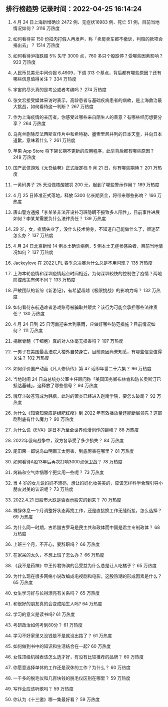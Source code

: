 
## 排行榜趋势 记录时间：2022-04-25 16:14:24
  
  1. 4 月 24 日上海新增确诊 2472 例、无症状16983 例、死亡 51 例，目前当地情况如何？ 3116 万热度
    
  2. 如何看待买 150 份扣肉打假人再发声，称「卖房卖车都不撤诉，判赔的款项会捐出去」？ 1514 万热度
    
  3. 如何看待沪指跌超 5% 失守 3000 点，760 多只个股跌停？受哪些因素影响？ 923 万热度
    
  4. 人民币兑美元中间价报 6.4909，下调 313 个基点，背后都有哪些原因？还有哪些信息值得关注？ 334 万热度
    
  5. 宇宙的尽头真的是考公或者考编吗？ 274 万热度
    
  6. 张文宏接受媒体采访时表示，高龄患者与基础疾病患者的病故，是上海救治最大挑战，如何看待这一判断？ 267 万热度
    
  7. 作为上海疫情的亲历者，你感受过哪些来自陌生人的善意？有哪些经历想要分享？ 264 万热度
    
  8. 乌克兰删除反法西斯宣传片中和希特勒、墨索里尼并列的日本天皇，并向日本道歉，意味着什么？ 261 万热度
    
  9. 苹果 App Store 将下架长期不更新的应用程序，此举背后都有哪些原因？ 249 万热度
    
  10. 国产武侠游戏《太吾绘卷》正式版定档 9 月 21 日，你有哪些期待？ 201 万热度
    
  11. 一黄码男子 25 天没做核酸被罚 200 元，起到了哪些警示作用？ 189 万热度
    
  12. 4 月 25 日降准正式落地，释放 5300 亿长期资金，将带来哪些影响？ 166 万热度
    
  13. 唐山警方通报「李某某非法开设补习班隐瞒不报致多人阳性」，目前事件进展如何？李某某需要负什么法律责任？ 139 万热度
    
  14. 29 岁，女，疫情失业了，没什么技术傍身，不知道自己能做什么了，很迷茫怎么办？ 137 万热度
    
  15. 4 月 24 日北京新增 14 例本土确诊病例、5 例本土无症状感染者，目前当地情况如何？ 137 万热度
    
  16. Jackeylove 在 2022 LPL 春季总决赛为什么总是不用闪现？ 135 万热度
    
  17. 上海本轮疫情和深圳疫情起点时间相近，为何深圳较快的控制住了疫情？两地防控政策有何不同？ 133 万热度
    
  18. 严敏团队的新综《新游记》，有希望超越《极限挑战》的影响力吗？ 132 万热度
    
  19. 如何看待东航遇难者游戏账号被骗取并贩卖？该行为可能会承担哪些法律责任？ 130 万热度
    
  20. 4 月 24 日到 25 日河南迎来大到暴雨，应做好哪些防范措施？目前情况如何？ 111 万热度
    
  21. 捐献骨髓（干细胞）真的对人体毫无损害吗？ 107 万热度
    
  22. 一男子在美国最高法院大楼外自焚身亡，目前原因尚未知悉，有哪些信息值得关注？ 102 万热度
    
  23. 如何评价国产动画《凡人修仙传》第 47 话即年番二十六集？ 96 万热度
    
  24. 当地时间 24 日乌总统办公室主任顾问称「美国国务卿布林肯和防长奥斯汀已抵达基辅」，这释放了哪些信号？ 94 万热度
    
  25. 魂穿斗破苍穹成为韩枫，此时的萧炎已经进入迦南学院，要怎么破局？ 92 万热度
    
  26. 为什么《知否知否应是绿肥红瘦》到 2022 年有效播放量还能断层领先？这部剧到底有什么魔力？ 90 万热度
    
  27. 为什么说《EVA》是日本乃至全世界动漫创作的巅峰？ 88 万热度
    
  28. 2022年俄乌战争中，双方各承受了多少损失？ 84 万热度
    
  29. 尾田荣一郎说鸟山明画工太厉害，到底厉害在哪里？ 81 万热度
    
  30. 如何看待A股13年后再次打响3000点保卫战？ 78 万热度
    
  31. 烤箱和空气炸锅哪个更实用一些呢？ 73 万热度
    
  32. 当 4 岁的女儿说妈妈不漂亮，想让妈妈化妆美美的，应该怎样科学合理引导小朋友对美的认识呢？ 73 万热度
    
  33. 2022.4.21 日股市大跌是否表示股灾的到来？ 70 万热度
    
  34. 裸辞休息一个月调整好状态再找工作，还是直接换工作无缝衔接，怎么选择？ 69 万热度
    
  35. 为什么同一时期，古希腊古罗马是民主共和政体而中国是君主专制政体？ 68 万热度
    
  36. 上班三个月，不开心，要辞职吗？ 66 万热度
    
  37. 在家呆的太久，不想上班了怎么办？ 66 万热度
    
  38. 《我不是药神》中王传君饰演的吕受益为什么总是让人吃橘子？ 65 万热度
    
  39. 为什么现在很多网络小说改编成电视剧和电影，这股热潮的形成因素是什么？ 65 万热度
    
  40. 女生学习好与长得漂亮有关系吗？ 65 万热度
    
  41. 和很好的朋友真的会变成陌生人吗? 64 万热度
    
  42. 学习的意义是读书吗? 61 万热度
    
  43. 考研政治如何考到80分？ 61 万热度
    
  44. 学习不好家里又没钱是不是就没出路了？ 61 万热度
    
  45. 如何做到书中的知识和生活结合在一起? 60 万热度
    
  46. 女性顶级机械表该怎么选才好，有没有比较推荐的品牌？ 60 万热度
    
  47. 你愿意选择单休的工作还是双休的工作？为什么？ 60 万热度
    
  48. 一千多的脱毛仪和几百块钱的脱毛仪区别在哪里？ 59 万热度
    
  49. 写作业应该听歌吗？ 59 万热度
    
  50. 你认为《十三邀》哪一集最好看？ 59 万热度
    